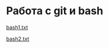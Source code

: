 # Работа с git и bash

[bash1.txt](https://github.com/user-attachments/files/21078250/bash1.txt)

[bash2.txt](https://github.com/user-attachments/files/21078251/bash2.txt)
